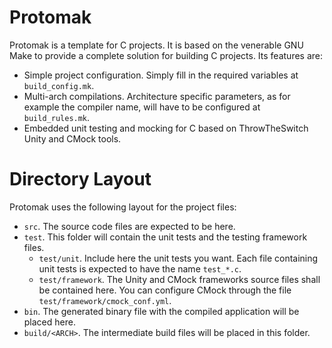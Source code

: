 # Protomak

Protomak is a template for C projects. It is based on the venerable GNU Make to provide a complete 
solution for building C projects. Its features are:

 * Simple project configuration. Simply fill in the required variables at `build_config.mk`.
 * Multi-arch compilations. Architecture specific parameters, as for example the compiler name, 
 will have to be configured at `build_rules.mk`.
 * Embedded unit testing and mocking for C based on ThrowTheSwitch Unity and CMock tools.
 
# Directory Layout

Protomak uses the following layout for the project files:

 * `src`. The source code files are expected to be here.
 * `test`. This folder will contain the unit tests and the testing framework files.
   * `test/unit`. Include here the unit tests you want. Each file containing unit tests is expected to have the name `test_*.c`.
   * `test/framework`. The Unity and CMock frameworks source files shall be contained here. You can configure CMock through the 
     file `test/framework/cmock_conf.yml`.
 * `bin`. The generated binary file with the compiled application will be placed here.
 * `build/<ARCH>`. The intermediate build files will be placed in this folder.
 
